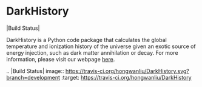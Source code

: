 # DarkHistory

|Build Status|

DarkHistory is a Python code package that calculates the global temperature and ionization history of the universe given an exotic source of energy injection, such as dark matter annihilation or decay. For more information, please visit our webpage [here](https://hongwanliu.github.io/DarkHistory/).

.. |Build Status| image:: https://travis-ci.org/hongwanliu/DarkHistory.svg?branch=development
    :target: https://travis-ci.org/hongwanliu/DarkHistory